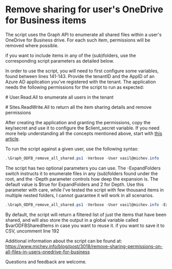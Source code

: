 # Remove sharing for user's OneDrive for Business items

The script uses the Graph API to enumerate all shared files within a user's OneDrive for Business drive. For each such item, permissions will be removed where possible.

if you want to include items in any of the (sub)folders, use the corresponding script parameters as detailed below.

In order to use the script, you will need to first configure some variables, found between lines 141-143. Provide the tenantID and the AppID of an Azure AD application you've registered with the tenant. The application needs the following permissions for the script to run as expected:

\#    User.Read.All to enumerate all users in the tenant

\#    Sites.ReadWrite.All to return all the item sharing details and remove permissions

After creating the application and granting the permissions, copy the key/secret and use it to configure the $client_secret variable. If you need more help understanding all the concepts mentioned above, start with [this article](https://docs.microsoft.com/en-us/graph/auth/auth-concepts).

To run the script against a given user, use the following syntax:

```PowerShell
.\Graph_ODFB_remove_all_shared.ps1 -Verbose -User vasil@michev.info
```
The script has two optional parameters you can use. The -ExpandFolders switch instructs it to enumerate files in any (sub)folders found under the root, and the -Depth parameter controls how deep the expansion is. The default value is $true for ExpandFolders and 2 for Depth. Use this parameter with care, while I've tested the script with few thousand items in multiple nested folders, I cannot guarantee it will work in all scenarios.

```PowerShell
.\Graph_ODFB_remove_all_shared.ps1 -Verbose -User vasil@michev.info -ExpandFolders -depth 2
```

By default, the script will return a filtered list of just the items that have been shared, and will also store the output in a global variable called $varODFBSharedItems in case you want to reuse it. if you want to save it to CSV, uncomment line 192

Additional information about the script can be found at: https://www.michev.info/blog/post/3018/remove-sharing-permissions-on-all-files-in-users-onedrive-for-business

Questions and feedback are welcome.
